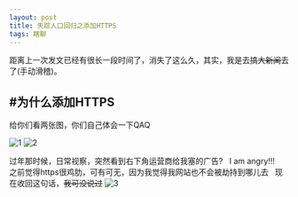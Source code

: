```yaml
---
layout: post
title: 失踪人口回归之添加HTTPS
tags: 瞎聊
---
```


距离上一次发文已经有很长一段时间了，消失了这么久，其实，我是去搞~~大新闻~~去了(手动滑稽)。

## #为什么添加HTTPS

给你们看两张图，你们自己体会一下QAQ

![1][1]
![2][2]

过年那时候，日常视察，突然看到右下角运营商给我塞的广告?  
I am angry!!!  
之前觉得https很鸡肋，可有可无，因为我觉得我网站也不会被劫持到哪儿去  
现在收回这句话，~~我可没说过~~
![3][3]

 [1]: https://lkopp.ml/usrimg/2018-3-19-GETHTTPS-2.png
 [2]: https://lkopp.ml/usrimg/2018-3-19-GETHTTPS-1.png
 [3]: https://lkopp.ml/exp/funnycry.png

